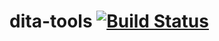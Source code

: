 # dita-tools [![Build Status](https://secure.travis-ci.org/greenelk/dita-tools.png?branch=master)](http://travis-ci.org/greenelk/dita-tools)
